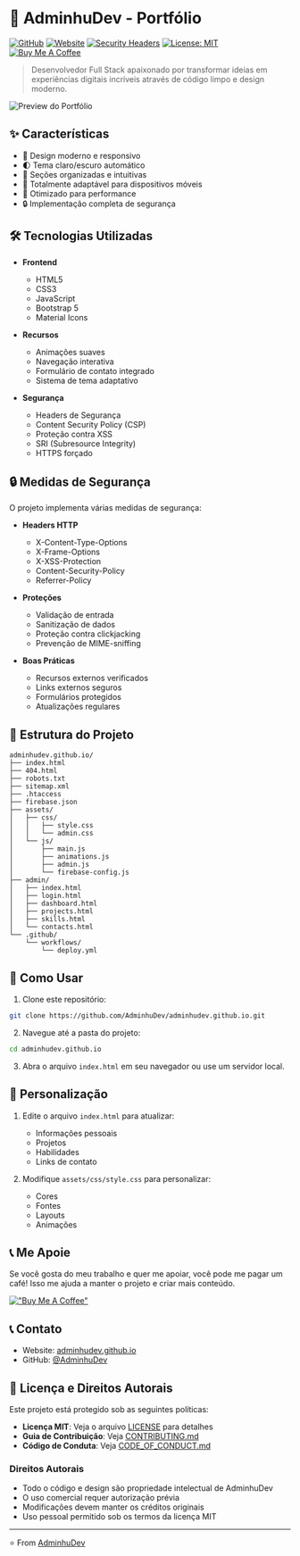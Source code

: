 # 🚀 AdminhuDev - Portfólio

[![GitHub](https://img.shields.io/badge/GitHub-AdminhuDev-blue?style=flat-square&logo=github)](https://github.com/AdminhuDev)
[![Website](https://img.shields.io/badge/Website-Portfolio-green?style=flat-square&logo=google-chrome)](https://adminhudev.github.io)
[![Security Headers](https://img.shields.io/badge/Security-Headers-success?style=flat-square&logo=security)](https://securityheaders.com)
[![License: MIT](https://img.shields.io/badge/License-MIT-yellow.svg?style=flat-square)](https://opensource.org/licenses/MIT)
[![Buy Me A Coffee](https://img.shields.io/badge/Buy%20Me%20A%20Coffee-donate-orange?style=flat-square&logo=buy-me-a-coffee)](https://www.buymeacoffee.com/adminhudev)

> Desenvolvedor Full Stack apaixonado por transformar ideias em experiências digitais incríveis através de código limpo e design moderno.

![Preview do Portfólio](https://cdn.pixabay.com/photo/2019/10/09/07/28/development-4536630_1280.png)

## ✨ Características

- 🎨 Design moderno e responsivo
- 🌓 Tema claro/escuro automático
- 🎯 Seções organizadas e intuitivas
- 📱 Totalmente adaptável para dispositivos móveis
- 🚀 Otimizado para performance
- 🔒 Implementação completa de segurança

## 🛠️ Tecnologias Utilizadas

- **Frontend**
  - HTML5
  - CSS3
  - JavaScript
  - Bootstrap 5
  - Material Icons

- **Recursos**
  - Animações suaves
  - Navegação interativa
  - Formulário de contato integrado
  - Sistema de tema adaptativo

- **Segurança**
  - Headers de Segurança
  - Content Security Policy (CSP)
  - Proteção contra XSS
  - SRI (Subresource Integrity)
  - HTTPS forçado

## 🔒 Medidas de Segurança

O projeto implementa várias medidas de segurança:

- **Headers HTTP**
  - X-Content-Type-Options
  - X-Frame-Options
  - X-XSS-Protection
  - Content-Security-Policy
  - Referrer-Policy

- **Proteções**
  - Validação de entrada
  - Sanitização de dados
  - Proteção contra clickjacking
  - Prevenção de MIME-sniffing

- **Boas Práticas**
  - Recursos externos verificados
  - Links externos seguros
  - Formulários protegidos
  - Atualizações regulares

## 📂 Estrutura do Projeto

```
adminhudev.github.io/
├── index.html
├── 404.html
├── robots.txt
├── sitemap.xml
├── .htaccess
├── firebase.json
├── assets/
│   ├── css/
│   │   ├── style.css
│   │   └── admin.css
│   └── js/
│       ├── main.js
│       ├── animations.js
│       ├── admin.js
│       └── firebase-config.js
├── admin/
│   ├── index.html
│   ├── login.html
│   ├── dashboard.html
│   ├── projects.html
│   ├── skills.html
│   └── contacts.html
└── .github/
    └── workflows/
        └── deploy.yml
```

## 🚀 Como Usar

1. Clone este repositório:
```bash
git clone https://github.com/AdminhuDev/adminhudev.github.io.git
```

2. Navegue até a pasta do projeto:
```bash
cd adminhudev.github.io
```

3. Abra o arquivo `index.html` em seu navegador ou use um servidor local.

## 📝 Personalização

1. Edite o arquivo `index.html` para atualizar:
   - Informações pessoais
   - Projetos
   - Habilidades
   - Links de contato

2. Modifique `assets/css/style.css` para personalizar:
   - Cores
   - Fontes
   - Layouts
   - Animações

## 📞 Me Apoie

Se você gosta do meu trabalho e quer me apoiar, você pode me pagar um café! Isso me ajuda a manter o projeto e criar mais conteúdo.

[!["Buy Me A Coffee"](https://www.buymeacoffee.com/assets/img/custom_images/orange_img.png)](https://www.buymeacoffee.com/adminhudev)

## 📞 Contato

- Website: [adminhudev.github.io](https://adminhudev.github.io)
- GitHub: [@AdminhuDev](https://github.com/AdminhuDev)

## 📄 Licença e Direitos Autorais

Este projeto está protegido sob as seguintes políticas:

- **Licença MIT**: Veja o arquivo [LICENSE](LICENSE) para detalhes
- **Guia de Contribuição**: Veja [CONTRIBUTING.md](CONTRIBUTING.md)
- **Código de Conduta**: Veja [CODE_OF_CONDUCT.md](CODE_OF_CONDUCT.md)

### Direitos Autorais

- Todo o código e design são propriedade intelectual de AdminhuDev
- O uso comercial requer autorização prévia
- Modificações devem manter os créditos originais
- Uso pessoal permitido sob os termos da licença MIT

---

⭐️ From [AdminhuDev](https://github.com/AdminhuDev) 